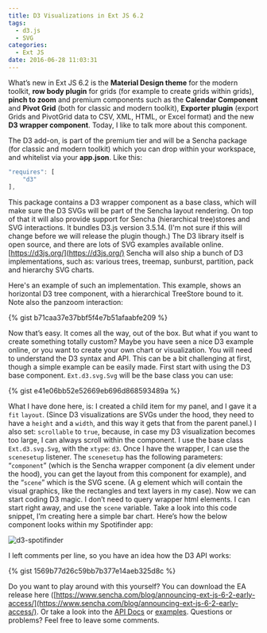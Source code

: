 ```yaml
---
title: D3 Visualizations in Ext JS 6.2
tags:
  - d3.js
  - SVG
categories:
  - Ext JS
date: 2016-06-28 11:03:31
---
```


What’s new in Ext JS 6.2 is the **Material Design theme** for the modern toolkit, **row body plugin** for grids (for example to create grids within grids), **pinch to zoom** and premium components such as the **Calendar Component** and **Pivot Grid** (both for classic and modern toolkit), **Exporter plugin** (export Grids and PivotGrid data to CSV, XML, HTML, or Excel format) and the new **D3 wrapper component**. Today, I like to talk more about this component.

<!--more-->

The D3 add-on, is part of the premium tier and will be a Sencha package (for classic and modern toolkit) which you can drop within your workspace, and whitelist via your **app.json**. Like this:

``` JavaScript
"requires": [
    "d3"
],
```

This package contains a D3 wrapper component as a base class, which will make sure the D3 SVGs will be part of the Sencha layout rendering. On top of that it will also provide support for Sencha (hierarchical tree)stores and SVG interactions. It bundles D3.js version 3.5.14. (I'm not sure if this will change before we will release the plugin though.) The D3 library itself is open source, and there are lots of SVG examples available online. [https://d3js.org/](https://d3js.org/) Sencha will also ship a bunch of D3 implementations, such as: various trees, treemap, sunburst, partition, pack and hierarchy SVG charts.

Here's an example of such an implementation. This example, shows an horizontal D3 tree component, with a hierarchical TreeStore bound to it. Note also the panzoom interaction: 

{% gist b71caa37e37bbf5f4e7b51afaabfe209 %}

Now that’s easy. It comes all the way, out of the box. But what if you want to create something totally custom? Maybe you have seen a nice D3 example online, or you want to create your own chart or visualization. You will need to understand the D3 syntax and API. This can be a bit challenging at first, though a simple example can be easily made. First start with using the D3 base component. `Ext.d3.svg.Svg` will be the base class you can use: 

{% gist e41e06bb52e52669eb696d868593489a %}

What I have done here, is: I created a child item for my panel, and I gave it a `fit` `layout`. (Since D3 visualizations are SVGs under the hood, they need to have a `height` and a `width`, and this way it gets that from the parent panel.) I also set: `scrollable` to `true`, because, in case my D3 visualization becomes too large, I can always scroll within the component. I use the base class `Ext.d3.svg.Svg`, with the `xtype`: `d3`. Once I have the wrapper, I can use the `scenesetup` listener. The `scenesetup` has the following parameters: “`component`” (which is the Sencha wrapper component (a div element under the hood), you can get the layout from this component for example), and the “`scene`” which is the SVG scene. (A g element which will contain the visual graphics, like the rectangles and text layers in my case). Now we can start coding D3 magic. I don’t need to query wrapper html elements. I can start right away, and use the `scene` variable. Take a look into this code snippet, I’m creating here a simple bar chart. Here’s how the below component looks within my Spotifinder app: 

![d3-spotifinder](/images/d3-spotifinder-500x217.png)

I left comments per line, so you have an idea how the D3 API works: 

{% gist 1569b77d26c59bb7b377e14aeb325d8c %}

Do you want to play around with this yourself? You can download the EA release here ([https://www.sencha.com/blog/announcing-ext-js-6-2-early-access/](https://www.sencha.com/blog/announcing-ext-js-6-2-early-access/). Or take a look into the [API Docs](http://docs.sencha.com/extjs/6.2.0-classic/Ext.d3.svg.Svg.html) or [examples](http://examples.sencha.com/extjs/6.2.0-ea/examples/kitchensink/?charts=true#d3). Questions or problems? Feel free to leave some comments.